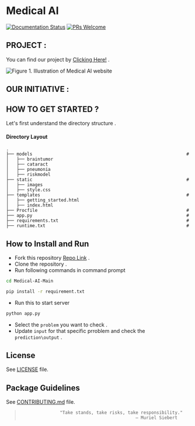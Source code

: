 # Medical AI
[![Documentation Status](https://readthedocs.org/projects/fairscale/badge/?version=latest)](https://fairscale.readthedocs.io/en/latest/?badge=latest) [![PRs Welcome](https://img.shields.io/badge/PRs-welcome-brightgreen.svg)](https://github.com/facebookresearch/fairscale/blob/master/CONTRIBUTING.md)


## PROJECT :

You can find our project by [Clicking Here!](https://arcane-garden-82331.herokuapp.com/) .

<img src="readme_images/out.gif" alt="Figure 1. Illustration of Medical AI website" >

## OUR INITIATIVE :


## HOW TO GET STARTED ?
Let's first understand the directory structure .

#### Directory Layout 
    .
    ├── models                                                           #
    │   ├── braintumor
    │   ├── cataract
    │   ├── pneumonia
    │   ├── riskmodel
    ├── static                                                           #
    │   ├── images
    │   ├── style.css
    ├── templates                                                        #
    │   ├── getting_started.html
    │   ├── index.html
    ├── Procfile                                                         #
    ├── app.py                                                           #
    ├── requirements.txt                                                 #
    ├── runtime.txt                                                      #
   
   
## How to Install and Run
* Fork this repository [Repo Link](https://github.com/manpreet2000/Medical-AI) .
* Clone the repository .
* Run following commands in command prompt
```bash
cd Medical-AI-Main
``` 

```bash
pip install -r requirement.txt
``` 
* Run this to start server
```bash
python app.py
``` 
* Select the `problem` you want to check .
* Update `input` for that specific prroblem and check the `prediction\output` .
                                  













## License

See [LICENSE](LICENSE) file.
 
## Package Guidelines

See [CONTRIBUTING.md](CONTRIBUTING.md) file.



>                    "Take stands, take risks, take responsibility."
>                                                 — Muriel Siebert
